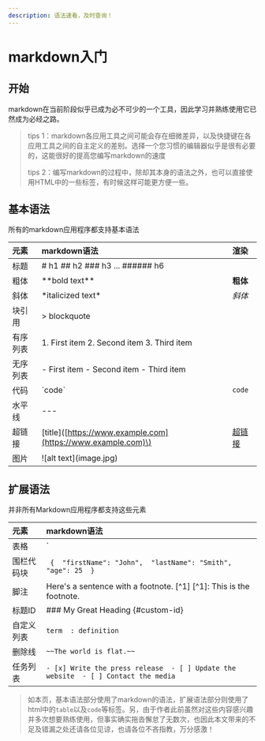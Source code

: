 ```yaml
---
description: 语法速看，及时查询！
---
```


# markdown入门

## 开始

markdown在当前阶段似乎已成为必不可少的一个工具，因此学习并熟练使用它已然成为必经之路。

> tips 1：markdown各应用工具之间可能会存在细微差异，以及快捷键在各应用工具之间的自主定义的差别。选择一个您习惯的编辑器似乎是很有必要的，这能很好的提高您编写markdown的速度
>
> tips 2：编写markdown的过程中，除却其本身的语法之外，也可以直接使用HTML中的一些标签，有时候这样可能更方便一些。

## 基本语法

所有的markdown应用程序都支持基本语法

| 元素 | markdown语法 | 渲染 |
| :--- | :--- | :--- |
| 标题 | \# h1  \#\# h2  \#\#\# h3  ...  \#\#\#\#\#\# h6 |  |
| 粗体 | \*\*bold text\*\* | **粗体** |
| 斜体 | \*italicized text\* | _斜体_ |
| 块引用 | &gt; blockquote |  |
| 有序列表 | 1. First item  2. Second item  3. Third item |  |
| 无序列表 | - First item  - Second item  - Third item |  |
| 代码 | \`code\` | `code` |
| 水平线 | --- |  |
| 超链接 | \[title\]\([https://www.example.com](https://www.example.com)\) | [超链接](https://docs.soulseven.cn/) |
| 图片 | !\[alt text\]\(image.jpg\) |  |

## 扩展语法

并非所有Markdown应用程序都支持这些元素

| 元素 | markdown语法 |
| :--- | :--- |
| 表格 |   `| Syntax | Description |  | ----------- | ----------- |  | Header | Title |  | Paragraph | Text |` |
| 围栏代码块 |  ```````  {  "firstName": "John",  "lastName": "Smith",  "age": 25  }  ``````` |
| 脚注 |  Here's a sentence with a footnote. \[^1\]  \[^1\]: This is the footnote. |
| 标题ID |  \#\#\# My Great Heading {\#custom-id} |
| 自定义列表 |  `term  : definition` |
| 删除线 |  `~~The world is flat.~~` |
| 任务列表 |   `- [x] Write the press release  - [ ] Update the website  - [ ] Contact the media` |

> 如本页，基本语法部分使用了markdown的语法，扩展语法部分则使用了html中的`table`以及`code`等标签。另，由于作者此前虽然对这些内容感兴趣并多次想要熟练使用，但事实确实拖沓懈怠了无数次，也因此本文带来的不足及错漏之处还请各位见谅，也请各位不吝指教，万分感激！


